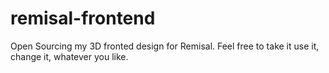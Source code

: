# remisal-frontend
Open Sourcing my 3D fronted design for Remisal. Feel free to take it use it, change it, whatever you like.
